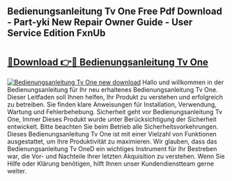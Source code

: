 ## Bedienungsanleitung Tv One Free Pdf Download - Part-yki New Repair Owner Guide - User Service Edition FxnUb

# <h2><a href="http://df5m61h.blite.top/?on=Bedienungsanleitung+Tv+One">🔗Download 👉🔴 Bedienungsanleitung Tv One</a></h2>

[![Bedienungsanleitung Tv One new download](https://i.imgur.com/lujVjoI.png)](http://df5m61h.blite.top/?on=Bedienungsanleitung+Tv+One)
Hallo und willkommen in der Bedienungsanleitung für Ihr neu erhaltenes Bedienungsanleitung Tv One. Dieser Leitfaden soll Ihnen helfen, Ihr Produkt zu verstehen und erfolgreich zu betreiben. Sie finden klare Anweisungen für Installation, Verwendung, Wartung und Fehlerbehebung. Sicherheit geht vor Bedienungsanleitung Tv One, Immer Dieses Produkt wurde unter Berücksichtigung der Sicherheit entwickelt. Bitte beachten Sie beim Betrieb alle Sicherheitsvorkehrungen. Dieses Bedienungsanleitung Tv One ist mit einer Vielzahl von Funktionen ausgestattet, um Ihre Produktivität zu maximieren. Wir glauben, dass das Bedienungsanleitung Tv OneD ein wichtiges Instrument für Ihr Bestreben war, die Vor- und Nachteile Ihrer letzten Akquisition zu verstehen. Wenn Sie Hilfe oder Klärung benötigen, hilft Ihnen unser Kundendienstteam gerne weiter.
